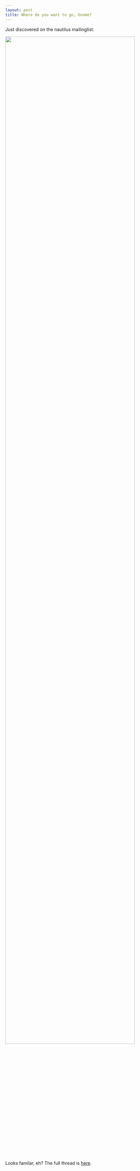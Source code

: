 ```yaml
---
layout: post
title: Where do you want to go, Gnome?
---
```


Just discovered on the nautilus mailinglist:

<a href="http://www.jamiemcc.pwp.blueyonder.co.uk/nautilus-places.png"><img src="http://www.jamiemcc.pwp.blueyonder.co.uk/nautilus-places.png" border="0" width="90%" /></a>

Looks familar, eh? The full thread is <a href="http://mail.gnome.org/archives/nautilus-list/2005-June/msg00185.html">here</a>.

